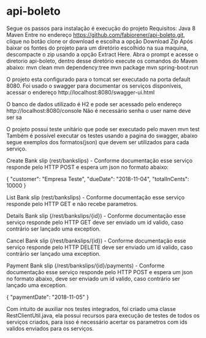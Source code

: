 # api-boleto
Segue os passos para instalação é execução do projeto
Requisitos: Java 8
            Maven
Entre no endereço https://github.com/fabiorener/api-boleto.git, clique no botão clone or download e escolha a opção Download Zip
Após baixar os fontes do projeto para um diretório escolhido na sua maquina, descompacte o zip usando a opção Extract Here.
Abra o prompt e acesse o diretorio api-boleto, dentro desse diretório execute os comandos do Maven abaixo:
            mvn clean
            mvn dependency:tree
            mvn package
            mvn spring-boot:run
            
O projeto esta configurado para o tomcat ser executado na porta default 8080.
Foi usado o swagger para documentar os serviços disponíveis, acessar o endereço http://localhost:8080/swagger-ui.html

O banco de dados utilizado é H2 e pode ser acessado pelo endereço http://localhost:8080/console
Não é necessário senha o user name deve ser sa

O projeto possui teste unitário que pode ser executado pelo maven mvn test
Também é possível executar os testes usando a pagina do swagger, abaixo segue exemplos dos formatos(json) que devem ser utilizados para cada serviço.

Create Bank slip (rest/bankslips) - Conforme documentação esse serviço responde pelo HTTP POST e espera um json no formato abaixo:

{
  "customer": "Empresa Teste",
  "dueDate": "2018-11-04",
  "totalInCents": 10000
}

List Bank slip (rest/bankslips) - Conforme documentação esse serviço responde pelo HTTP GET e não recebe parametros.

Details Bank slip (/rest/bankslips/{id}) - Conforme documentação esse serviço responde pelo HTTP GET deve ser enviado um id valido, caso contrário ser lançado uma exception.

Cancel Bank slip (/rest/bankslips/{id}) -  Conforme documentação esse serviço responde pelo HTTP DELETE deve ser enviado um id valido, caso contrário ser lançado uma exception.

Payment Bank slip (/rest/bankslips/{id}/payments) - Conforme documentação esse serviço responde pelo HTTP POST e espera um json no formato abaixo, deve ser enviado um id valido, caso contrário ser lançado uma exception.

{
  "paymentDate": "2018-11-05"
}

Com intuito de auxiliar nos testes integrados, foi criado uma classe RestClientUtil.java, ela possui recursos para execução de testes de todos os serviços criados, para isso é necessário acertar os parametros com ids validos enviados para os serviços.

            
            


